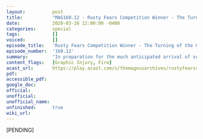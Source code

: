 ```yaml
---
layout:          post
title:           "MAG160.12 - Rusty Fears Competition Winner - The Turning of the Gears"
date:            2020-03-26 12:00:00 -0400
categories:      special
tags:            []
voiced:          []
episode_title:   'Rusty Fears Competition Winner - The Turning of the Gears'
episode_number:  '160.12'
summary:         "In preparation for the much anticipated arrival of season 5, we continue the tone that was set by last week's competition winner with the second of two winning stories from our Rusty Fears3: Fearsome competition.<br/><br/>\"The Turning of the Gears\" is written by <b>Duncan Watson</b> and read by Jonathan Sims.<br/><br/>Note: this is a piece of stand-alone fiction and not a part of the Magnus canon."
content_flags:   [Graphic Injury, Fire]
acast_url:       https://play.acast.com/s/themagnusarchives/rustyfearscompetitionwinner-theturningofthegears
pdf:             
accessible_pdf:  
google_doc:      
official:        
unofficial:      
unofficial_name: 
unfinished:      true
wiki_url:        
---
```


[PENDING]